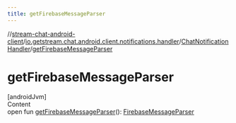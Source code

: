 ```yaml
---
title: getFirebaseMessageParser
---
```

//[stream-chat-android-client](../../../index.md)/[io.getstream.chat.android.client.notifications.handler](../index.md)/[ChatNotificationHandler](index.md)/[getFirebaseMessageParser](getFirebaseMessageParser.md)



# getFirebaseMessageParser  
[androidJvm]  
Content  
open fun [getFirebaseMessageParser](getFirebaseMessageParser.md)(): [FirebaseMessageParser](../../io.getstream.chat.android.client.notifications/FirebaseMessageParser/index.md)  




